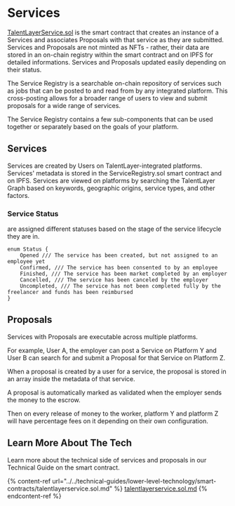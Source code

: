 # Services

[TalentLayerService.sol](https://github.com/TalentLayer/talentlayer-id-contracts/blob/main/contracts/TalentLayerService.sol) is the smart contract that creates an instance of a Services and associates Proposals with that service as they are submitted. Services and Proposals are not minted as NFTs - rather, their data are stored in an on-chain registry within the smart contract and on IPFS for detailed informations. Services and Proposals updated easily depending on their status.

The Service Registry is a searchable on-chain repository of services such as jobs that can be posted to and read from by any integrated platform. This cross-posting allows for a broader range of users to view and submit proposals for a wide range of services.

The Service Registry contains a few sub-components that can be used together or separately based on the goals of your platform.

## Services

Services are created by Users on TalentLayer-integrated platforms. Services' metadata is stored in the ServiceRegistry.sol smart contract and on IPFS. Services are viewed on platforms by searching the TalentLayer Graph based on keywords, geographic origins, service types, and other factors.

### Service Status

&#x20;are assigned different statuses based on the stage of the service lifecycle they are in.

```
enum Status {
    Opened /// The service has been created, but not assigned to an employee yet
    Confirmed, /// The service has been consented to by an employee
    Finished, /// The service has been market completed by an employer
    Cancelled, /// The service has been canceled by the employer
    Uncompleted, /// The service has not been completed fully by the freelancer and funds has been reimbursed
}
```

## Proposals

Services with Proposals are executable across multiple platforms.

For example, User A, the employer can post a Service on Platform Y and User B can search for and submit a Proposal for that Service on Platform Z.

When a proposal is created by a user for a service, the proposal is stored in an array inside the metadata of that service.

A proposal is automatically marked as validated when the employer sends the money to the escrow.

Then on every release of money to the worker, platform Y and platform Z will have percentage fees on it depending on their own configuration.

## Learn More About The Tech

Learn more about the technical side of services and proposals in our Technical Guide on the smart contract.&#x20;

{% content-ref url="../../technical-guides/lower-level-technology/smart-contracts/talentlayerservice.sol.md" %}
[talentlayerservice.sol.md](../../technical-guides/lower-level-technology/smart-contracts/talentlayerservice.sol.md)
{% endcontent-ref %}
